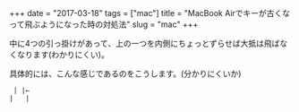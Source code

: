 +++
date = "2017-03-18"
tags = ["mac"]
title = "MacBook Airでキーが古くなって飛ぶようになった時の対処法"
slug = "mac"
+++

中に4つの引っ掛けがあって、上の一つを内側にちょっとずらせば大抵は飛ばなくなります(わかりにくい)。

具体的には、こんな感じであるのをこうします。(分かりにくいか)

```
 | |←
|   | 
```
		
